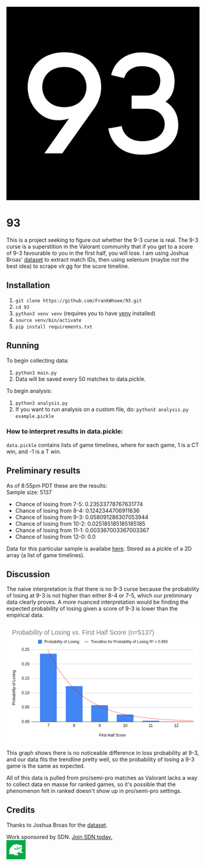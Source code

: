 ![](logo.svg)
# 93
This is a project seeking to figure out whether the 9-3 curse is real. The 9-3 curse is a superstition in the Valorant community that if you get to a score of 9-3 favourable to you in the first half, you will lose. I am using Joshua Broas' [dataset](https://www.kaggle.com/visualize25/valorant-pro-matches-full-data) to extract match IDs, then using selenium (maybe not the best idea) to scrape vlr.gg for the score timeline.

## Installation
1. `git clone https://github.com/FrankWhoee/93.git`
2. `cd 93`
3. `python3 venv venv` (requires you to have [venv](https://pypi.org/project/virtualenv/) installed)
4. `source venv/bin/activate`
5. `pip install requirements.txt`

## Running
To begin collecting data:
1. `python3 main.py`
2. Data will be saved every 50 matches to data.pickle.

To begin analysis:
1. `python3 analysis.py`
2. If you want to run analysis on a custom file, do: `python3 analysis.py example.pickle`

### How to interpret results in data.pickle:
`data.pickle` contains lists of game timelines, where for each game, 1 is a CT win, and -1 is a T win.

## Preliminary results
As of 8:55pm PDT these are the results:<br>
Sample size: 5137
- Chance of losing from 7-5: 0.23533778767631774
- Chance of losing from 8-4: 0.1242344706911636
- Chance of losing from 9-3: 0.058091286307053944
- Chance of losing from 10-2: 0.025185185185185185
- Chance of losing from 11-1: 0.003367003367003367
- Chance of losing from 12-0: 0.0

Data for this particular sample is availabe [here](https://github.com/FrankWhoee/93/blob/21677a65c9bd0c6097bf00e612802d73dd24b63d/data.pickle). Stored as a pickle of a 2D array (a list of game timelines).

## Discussion
The naive interpretation is that there is no 9-3 curse because the probability of losing at 9-3 is not higher than either 8-4 or 7-5, which our preliminary data clearly proves. A more nuanced interpretation would be finding the expected probability of losing given a score of 9-3 is lower than the empirical data.

![](graph.png)

This graph shows there is no noticeable difference in loss probability at 9-3, and our data fits the trendline pretty well, so the probability of losing a 9-3 game is the same as expected.

All of this data is pulled from pro/semi-pro matches as Valorant lacks a way to collect data en masse for ranked games, so it's possible that the phenomenon felt in ranked doesn't show up in pro/semi-pro settings.

## Credits
Thanks to Joshua Broas for the [dataset](https://www.kaggle.com/visualize25/valorant-pro-matches-full-data).

Work sponsored by SDN. [Join SDN today.](https://joinsdn.com)<br>
<img src="https://github.com/FrankWhoee/joinSDN/blob/master/public/images/logo-green-bg.svg" width="10%">
